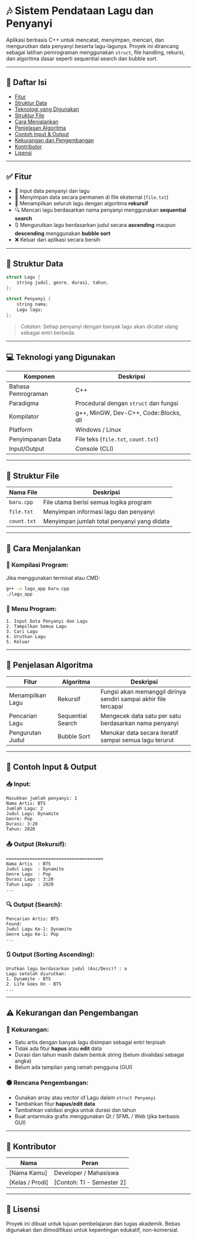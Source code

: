 
# 🎶 Sistem Pendataan Lagu dan Penyanyi

Aplikasi berbasis C++ untuk mencatat, menyimpan, mencari, dan mengurutkan data penyanyi beserta lagu-lagunya. Proyek ini dirancang sebagai latihan pemrograman menggunakan `struct`, file handling, rekursi, dan algoritma dasar seperti sequential search dan bubble sort.

---

## 🧾 Daftar Isi

- [Fitur](#fitur)
- [Struktur Data](#struktur-data)
- [Teknologi yang Digunakan](#teknologi-yang-digunakan)
- [Struktur File](#struktur-file)
- [Cara Menjalankan](#cara-menjalankan)
- [Penjelasan Algoritma](#penjelasan-algoritma)
- [Contoh Input & Output](#contoh-input--output)
- [Kekurangan dan Pengembangan](#kekurangan-dan-pengembangan)
- [Kontributor](#kontributor)
- [Lisensi](#lisensi)

---

## ✅ Fitur

- 📝 Input data penyanyi dan lagu
- 📂 Menyimpan data secara permanen di file eksternal (`file.txt`)
- 🔁 Menampilkan seluruh lagu dengan algoritma **rekursif**
- 🔍 Mencari lagu berdasarkan nama penyanyi menggunakan **sequential search**
- 🔃 Mengurutkan lagu berdasarkan judul secara **ascending** maupun **descending** menggunakan **bubble sort**
- ❌ Keluar dari aplikasi secara bersih

---

## 🧩 Struktur Data

```cpp
struct Lagu {
    string judul, genre, durasi, tahun;
};

struct Penyanyi {
    string nama;
    Lagu lagu;
};
```

> *Catatan:* Setiap penyanyi dengan banyak lagu akan dicatat ulang sebagai entri berbeda.

---

## 💻 Teknologi yang Digunakan

| Komponen            | Deskripsi                                  |
|---------------------|---------------------------------------------|
| Bahasa Pemrograman  | C++                                         |
| Paradigma           | Procedural dengan `struct` dan fungsi       |
| Kompilator          | g++, MinGW, Dev-C++, Code::Blocks, dll      |
| Platform            | Windows / Linux                             |
| Penyimpanan Data    | File teks (`file.txt`, `count.txt`)         |
| Input/Output        | Console (CLI)                               |

---

## 📁 Struktur File

| Nama File    | Deskripsi                                         |
|--------------|---------------------------------------------------|
| `baru.cpp`   | File utama berisi semua logika program            |
| `file.txt`   | Menyimpan informasi lagu dan penyanyi             |
| `count.txt`  | Menyimpan jumlah total penyanyi yang didata       |

---

## 🚀 Cara Menjalankan

### 🔧 Kompilasi Program:
Jika menggunakan terminal atau CMD:
```bash
g++ -o lagu_app baru.cpp
./lagu_app
```

### 📱 Menu Program:
```
1. Input Data Penyanyi dan Lagu
2. Tampilkan Semua Lagu
3. Cari Lagu
4. Urutkan Lagu
5. Keluar
```

---

## 🧠 Penjelasan Algoritma

| Fitur                | Algoritma             | Deskripsi                                                                 |
|----------------------|------------------------|---------------------------------------------------------------------------|
| Menampilkan Lagu     | Rekursif               | Fungsi akan memanggil dirinya sendiri sampai akhir file tercapai         |
| Pencarian Lagu       | Sequential Search      | Mengecek data satu per satu berdasarkan nama penyanyi                    |
| Pengurutan Judul     | Bubble Sort            | Menukar data secara iteratif sampai semua lagu terurut                   |

---

## 🧪 Contoh Input & Output

### 📥 Input:
```
Masukkan jumlah penyanyi: 1
Nama Artis: BTS
Jumlah Lagu: 2
Judul Lagu: Dynamite
Genre: Pop
Durasi: 3:20
Tahun: 2020
```

### 📤 Output (Rekursif):
```
=====================================
Nama Artis  : BTS
Judul Lagu  : Dynamite
Genre Lagu  : Pop
Durasi Lagu : 3:20
Tahun Lagu  : 2020
...
```

### 🔍 Output (Search):
```
Pencarian Artis: BTS
Found:
Judul Lagu Ke-1: Dynamite
Genre Lagu Ke-1: Pop
...
```

### 🔃 Output (Sorting Ascending):
```
Urutkan lagu berdasarkan judul (Asc/Desc)? : a
Lagu setelah diurutkan:
1. Dynamite - BTS
2. Life Goes On - BTS
...
```

---

## ⚠️ Kekurangan dan Pengembangan

### 🔴 Kekurangan:
- Satu artis dengan banyak lagu disimpan sebagai entri terpisah
- Tidak ada fitur **hapus** atau **edit** data
- Durasi dan tahun masih dalam bentuk string (belum divalidasi sebagai angka)
- Belum ada tampilan yang ramah pengguna (GUI)

### 🟢 Rencana Pengembangan:
- Gunakan array atau vector of Lagu dalam `struct Penyanyi`
- Tambahkan fitur **hapus/edit data**
- Tambahkan validasi angka untuk durasi dan tahun
- Buat antarmuka grafis menggunakan Qt / SFML / Web (jika berbasis GUI)

---

## 👤 Kontributor

| Nama            | Peran             |
|------------------|--------------------|
| [Nama Kamu]     | Developer / Mahasiswa |
| [Kelas / Prodi] | [Contoh: TI - Semester 2] |

---

## 🪪 Lisensi

Proyek ini dibuat untuk tujuan pembelajaran dan tugas akademik. Bebas digunakan dan dimodifikasi untuk kepentingan edukatif, non-komersial.
